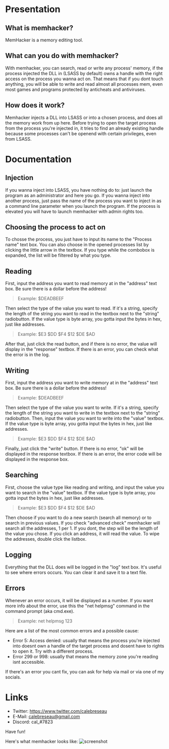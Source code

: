 # Presentation
## What is memhacker?

MemHacker is a memory editing tool.

## What can you do with memhacker?

With memhacker, you can search, read or write any process' memory, if the process injected the DLL in (LSASS by default) owns a handle with the right access on the process you wanna act on. That means that if you dont touch anything, you will be able to write and read almost all processes mem, even most games and programs protected by anticheats and antiviruses.

## How does it work?

Memhacker injects a DLL into LSASS or into a chosen process, and does all the memory work from up here.
Before trying to open the target process from the process you're injected in, it tries to find an already existing handle because some processes can't be openend with certain privileges, even from LSASS.

# Documentation

## Injection

If you wanna inject into LSASS, you have nothing do to: just launch the program as an administrator and here you go.
If you wanna inject into another process, just pass the name of the process you want to inject in as a command line parameter when you launch the program. If the process is elevated you will have to launch memhacker with admin rights too.

## Choosing the process to act on

To chosse the process, you just have to input its name to the "Process name" text box. You can also choose in the opened processes list by clicking the little arrow in the textbox. If you type while the combobox is expanded, the list will be filtered by what you type.

## Reading

First, input the address you want to read memory at in the "address" text box. Be sure there is a dollar before the address! 
  > Example: $DEADBEEF
  
Then select the type of the value you want to read. If it's a string, specify the length of the string you want to read in the textbox next to the "string" radiobutton.
If the value type is byte array, you gotta input the bytes in hex, just like addresses.
  > Example: $E3 $DD $F4 $12 $DE $AD
  
After that, just click the read button, and if there is no error, the value will display in the "response" textbox.
If there is an error, you can check what the error is in the log.

## Writing

First, input the address you want to write memory at in the "address" text box. Be sure there is a dollar before the address! 
  > Example: $DEADBEEF
  
Then select the type of the value you want to write. If it's a string, specify the length of the string you want to write in the textbox next to the "string" radiobutton.
Then, input the value you want to write into the "value" textbox.
If the value type is byte array, you gotta input the bytes in hex, just like addresses.
  > Example: $E3 $DD $F4 $12 $DE $AD
  
Finally, just click the "write" button. If there is no error, "ok" will be displayed in the response textbox. If there is an error, the error code will be displayed in the response box.

 ## Searching
 
 First, choose the value type like reading and writing, and input the value you want to search in the "value" textbox.
 If the value type is byte array, you gotta input the bytes in hex, just like addresses.
  > Example: $E3 $DD $F4 $12 $DE $AD
  
 Then choose if you want to do a new search (search all memory) or to search in previous values.
 If you check "advanced check" memhacker will search all the addresses, 1 per 1. If you dont, the step will be the length of the value you chose.
 If you click an address, it will read the value.
 To wipe the addresses, double click the listbox.
 
 ## Logging
 
 Everything that the DLL does will be logged in the "log" text box.
 It's useful to see where errors occurs.
 You can clear it and save it to a text file.
 
 ## Errors

 Whenever an error occurs, it will be displayed as a number.
 If you want more info about the error, use this the "net helpmsg" command in the command prompt (aka cmd.exe).
   > Example: net helpmsg 123
   
 Here are a list of the most common errors and a possible cause:
 * Error 5: Access denied: usually that means the process you're injected into doesnt own a handle of the target process and dosent have to rights to open it. Try with a different process.
 * Error 299 or 998: usually that means the memory zone you're reading isnt accessible.
 
 If there's an error you cant fix, you can ask for help via mail or via one of my socials.
 
 # Links
 
 * Twitter: https://www.twitter.com/calebreseau
 * E-Mail: calebreseau@gmail.com
 * Discord: cal_#7823
 
 
Have fun!

Here's what memhacker looks like:
![screenshot](https://caldevelopment.files.wordpress.com/2018/05/memhacker_0-6.png)
